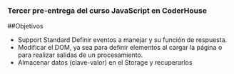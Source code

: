 ### Tercer pre-entrega del curso JavaScript en CoderHouse

##Objetivos

- Support Standard Definir eventos a manejar y su función de respuesta.
- Modificar el DOM, ya sea para definir elementos al cargar la página o para realizar salidas de un procesamiento.
- Almacenar datos (clave-valor) en el Storage y recuperarlos
